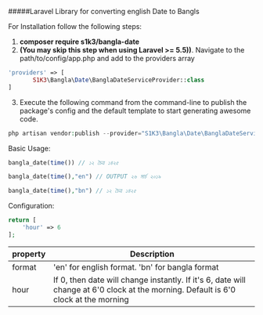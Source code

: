 #####Laravel Library for converting english Date to Bangls

For Installation follow the following steps:

1. **composer require s1k3/bangla-date**
2. **(You may skip this step when using Laravel >= 5.5))**. Navigate to the path/to/config/app.php and add  to the providers array 
 ``` php
 'providers' => [
        S1K3\Bangla\Date\BanglaDateServiceProvider::class
 ]
 ```


3. Execute the following command from the command-line to publish the package's config and the default template to start generating awesome code.
``` php
php artisan vendor:publish --provider="S1K3\Bangla\Date\BanglaDateServiceProvider"
```

Basic Usage:
``` php
bangla_date(time()) // ১২ চৈত্র ১৪২৫
```
``` php
bangla_date(time(),"en") // OUTPUT ২৬ মার্চ ২০১৯
```
``` php
bangla_date(time(),"bn") // ১২ চৈত্র ১৪২৫
```

Configuration: 

``` php
return [
    'hour' => 6
];
```

property | Description
------------ | -------------
format | 'en' for english format. 'bn' for bangla format
hour | If 0, then date will change instantly. If it's 6, date will change at 6'0 clock at the morning. Default is 6'0 clock at the morning
